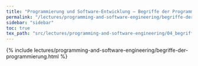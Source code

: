 ```yaml
---
title: "Programmierung und Software-Entwicklung – Begriffe der Programmierung"
permalink: "/lectures/programming-and-software-engineering/begriffe-der-programmierung.html"
sidebar: "sidebar"
toc: true
tex_path: "src/lectures/programming-and-software-engineering/04_begriffe_der_programmierung.tex"
---
```


{% include lectures/programming-and-software-engineering/begriffe-der-programmierung.html %}